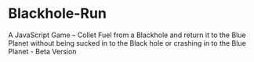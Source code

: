 # Blackhole-Run
A JavaScript Game – Collet Fuel from a Blackhole and return it to the Blue Planet without being sucked in to the Black hole or crashing in to the Blue Planet - Beta Version
